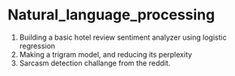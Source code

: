 # Natural_language_processing
1) Building a basic hotel review sentiment analyzer using logistic regression
2) Making a trigram model, and reducing its perplexity
3) Sarcasm detection challange from the reddit.
